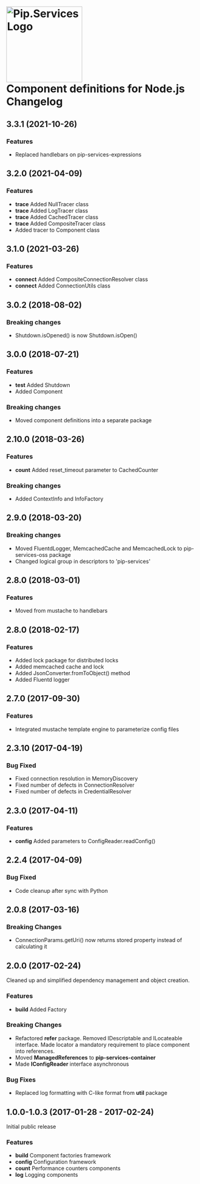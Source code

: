 # <img src="https://uploads-ssl.webflow.com/5ea5d3315186cf5ec60c3ee4/5edf1c94ce4c859f2b188094_logo.svg" alt="Pip.Services Logo" width="200"> <br/> Component definitions for Node.js Changelog

## <a name="3.3.1"></a> 3.3.1 (2021-10-26) 

### Features
- Replaced handlebars on pip-services-expressions

## <a name="3.2.0"></a> 3.2.0 (2021-04-09) 

### Features
* **trace** Added NullTracer class
* **trace** Added LogTracer class
* **trace** Added CachedTracer class
* **trace** Added CompositeTracer class
* Added tracer to Component class

## <a name="3.1.0"></a> 3.1.0 (2021-03-26) 

### Features
* **connect** Added CompositeConnectionResolver class
* **connect** Added ConnectionUtils class

## <a name="3.0.2"></a> 3.0.2 (2018-08-02) 

### Breaking changes
* Shutdown.isOpened() is now Shutdown.isOpen()

## <a name="3.0.0"></a> 3.0.0 (2018-07-21) 

### Features
* **test** Added Shutdown
* Added Component

### Breaking changes
* Moved component definitions into a separate package

## <a name="2.10.0"></a> 2.10.0 (2018-03-26) 

### Features
* **count** Added reset_timeout parameter to CachedCounter

### Breaking changes
* Added ContextInfo and InfoFactory

## <a name="2.9.0"></a> 2.9.0 (2018-03-20) 

### Breaking changes
* Moved FluentdLogger, MemcachedCache and MemcachedLock to pip-services-oss package
* Changed logical group in descriptors to 'pip-services'

## <a name="2.8.0"></a> 2.8.0 (2018-03-01) 

### Features
* Moved from mustache to handlebars

## <a name="2.8.0"></a> 2.8.0 (2018-02-17) 

### Features
* Added lock package for distributed locks
* Added memcached cache and lock
* Added JsonConverter.fromToObject() method
* Added Fluentd logger

## <a name="2.7.0"></a> 2.7.0 (2017-09-30) 

### Features
* Integrated mustache template engine to parameterize config files

## <a name="2.3.10"></a> 2.3.10 (2017-04-19)

### Bug Fixed
* Fixed connection resolution in MemoryDiscovery
* Fixed number of defects in ConnectionResolver
* Fixed number of defects in CredentialResolver

## <a name="2.3.0"></a> 2.3.0 (2017-04-11)

### Features
* **config** Added parameters to ConfigReader.readConfig()

## <a name="2.2.4"></a> 2.2.4 (2017-04-09)

### Bug Fixed
* Code cleanup after sync with Python

## <a name="2.0.8"></a> 2.0.8 (2017-03-16)

### Breaking Changes
* ConnectionParams.getUri() now returns stored property instead of calculating it

## <a name="2.0.0"></a> 2.0.0 (2017-02-24)

Cleaned up and simplified dependency management and object creation.

### Features
* **build** Added Factory

### Breaking Changes
* Refactored **refer** package. Removed IDescriptable and ILocateable interface. Made locator a mandatory requirement to place component into references.
* Moved **ManagedReferences** to **pip-services-container**
* Made **IConfigReader** interface asynchronous

### Bug Fixes
* Replaced log formatting with C-like format from **util** package

## <a name="1.0.0"></a> 1.0.0-1.0.3 (2017-01-28 - 2017-02-24)

Initial public release

### Features
* **build** Component factories framework
* **config** Configuration framework
* **count** Performance counters components
* **log** Logging components

